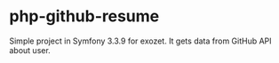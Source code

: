 # php-github-resume
Simple project in Symfony 3.3.9 for exozet. It gets data from GitHub API about user.
